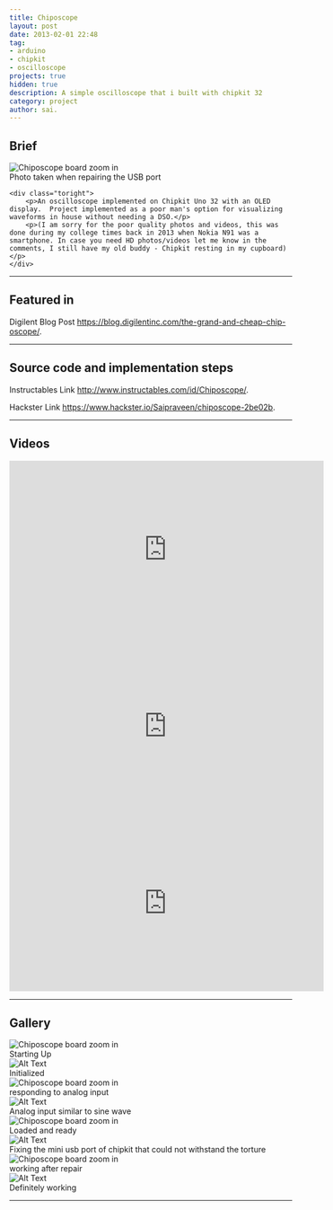 ```yaml
---
title: Chiposcope
layout: post
date: 2013-02-01 22:48
tag: 
- arduino
- chipkit
- oscilloscope
projects: true
hidden: true
description: A simple oscilloscope that i built with chipkit 32
category: project
author: sai.
---
```


## Brief

<div class="side-by-side">
    <div class="toleft">
        <img class="image" src="{{ site.url }}/assets/images/Chiposcope/9.jpg" alt="Chiposcope board zoom in">
        <figcaption class="caption">Photo taken when repairing the USB port</figcaption>
    </div>

    <div class="toright">
        <p>An oscilloscope implemented on Chipkit Uno 32 with an OLED display.  Project implemented as a poor man's option for visualizing waveforms in house without needing a DSO.</p>
        <p>(I am sorry for the poor quality photos and videos, this was done during my college times back in 2013 when Nokia N91 was a smartphone. In case you need HD photos/videos let me know in the comments, I still have my old buddy - Chipkit resting in my cupboard)</p>
    </div>
</div>


---

## Featured in

<span class="evidence">Digilent Blog Post <https://blog.digilentinc.com/the-grand-and-cheap-chip-oscope/>.</span>

---

## Source code and implementation steps

Instructables Link <http://www.instructables.com/id/Chiposcope/>.

Hackster Link <https://www.hackster.io/Saipraveen/chiposcope-2be02b>.

---

## Videos

<iframe width="560" height="315" src="https://www.youtube-nocookie.com/embed/TLF4Y_MrBBA?rel=0" frameborder="0" allow="autoplay; encrypted-media" allowfullscreen></iframe>

<iframe width="560" height="315" src="https://www.youtube-nocookie.com/embed/R6wJxy8fZG4?rel=0" frameborder="0" allow="autoplay; encrypted-media" allowfullscreen></iframe>

<iframe width="560" height="315" src="https://www.youtube-nocookie.com/embed/9vbw0OEoC5U?rel=0" frameborder="0" allow="autoplay; encrypted-media" allowfullscreen></iframe>

---

## Gallery

<div class="side-by-side">
    <div class="toleft">
        <img class="image" src="{{ site.url }}/assets/images/Chiposcope/1.jpg" alt="Chiposcope board zoom in">
        <figcaption class="caption">Starting Up</figcaption>
    </div>

   <div class="toright">
        <img class="image" src="{{ site.url }}/assets/images/Chiposcope/2.jpg" alt="Alt Text">
        <figcaption class="caption">Initialized</figcaption>
    </div>
</div>
<div class="side-by-side">
    <div class="toleft">
        <img class="image" src="{{ site.url }}/assets/images/Chiposcope/3.jpg" alt="Chiposcope board zoom in">
        <figcaption class="caption">responding to analog input</figcaption>
    </div>

   <div class="toright">
        <img class="image" src="{{ site.url }}/assets/images/Chiposcope/4.jpg" alt="Alt Text">
        <figcaption class="caption">Analog input similar to sine wave</figcaption>
    </div>
</div>
<div class="side-by-side">
    <div class="toleft">
        <img class="image" src="{{ site.url }}/assets/images/Chiposcope/5.jpg" alt="Chiposcope board zoom in">
        <figcaption class="caption">Loaded and ready</figcaption>
    </div>

   <div class="toright">
        <img class="image" src="{{ site.url }}/assets/images/Chiposcope/6.jpg" alt="Alt Text">
        <figcaption class="caption">Fixing the mini usb port of chipkit that could not withstand the torture</figcaption>
    </div>
</div>
<div class="side-by-side">
    <div class="toleft">
        <img class="image" src="{{ site.url }}/assets/images/Chiposcope/7.jpg" alt="Chiposcope board zoom in">
        <figcaption class="caption">working after repair</figcaption>
    </div>

   <div class="toright">
        <img class="image" src="{{ site.url }}/assets/images/Chiposcope/8.jpg" alt="Alt Text">
        <figcaption class="caption">Definitely working</figcaption>
    </div>
</div>

---









